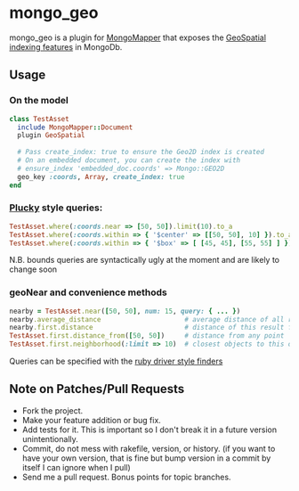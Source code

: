 # mongo_geo

mongo_geo is a plugin for [MongoMapper](http://github.com/jnunemaker/mongomapper) that exposes the [GeoSpatial indexing features](http://www.mongodb.org/display/DOCS/Geospatial+Indexing) in MongoDb.

## Usage
### On the model
```ruby
class TestAsset
  include MongoMapper::Document
  plugin GeoSpatial
  
  # Pass create_index: true to ensure the Geo2D index is created
  # On an embedded document, you can create the index with
  # ensure_index 'embedded_doc.coords' => Mongo::GEO2D
  geo_key :coords, Array, create_index: true
end
```

### [Plucky](http://github.com/jnunemaker/plucky) style queries:
```ruby
TestAsset.where(:coords.near => [50, 50]).limit(10).to_a
TestAsset.where(:coords.within => { '$center' => [[50, 50], 10] }).to_a         # '$center' => [center, radius]
TestAsset.where(:coords.within => { '$box' => [ [45, 45], [55, 55] ] }).to_a    # [lower_left, top_right]
```

N.B. bounds queries are syntactically ugly at the moment and are likely to change soon

### geoNear and convenience methods
```ruby
nearby = TestAsset.near([50, 50], num: 15, query: { ... })
nearby.average_distance                     # average distance of all results from the target point
nearby.first.distance                       # distance of this result from the target
TestAsset.first.distance_from([50, 50])     # distance from any point
TestAsset.first.neighborhood(:limit => 10)  # closest objects to this one
```
Queries can be specified with the [ruby driver style finders](http://github.com/mongodb/mongo-ruby-driver/blob/master/examples/queries.rb)

## Note on Patches/Pull Requests

* Fork the project.
* Make your feature addition or bug fix.
* Add tests for it. This is important so I don't break it in a
  future version unintentionally.
* Commit, do not mess with rakefile, version, or history.
  (if you want to have your own version, that is fine but bump version in a commit by itself I can ignore when I pull)
* Send me a pull request. Bonus points for topic branches.

